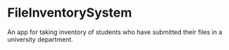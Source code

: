# FileInventorySystem
An app for taking inventory of students who have submitted their files in a university department.
